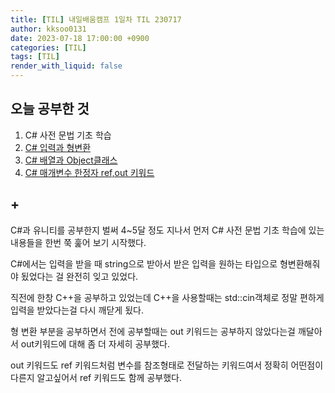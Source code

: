 ```yaml
---
title: [TIL] 내일배움캠프 1일차 TIL 230717
author: kksoo0131
date: 2023-07-18 17:00:00 +0900
categories: [TIL]
tags: [TIL]
render_with_liquid: false
---
```

## 오늘 공부한 것
1. C# 사전 문법 기초 학습
2. [C# 입력과 형변환 ](https://kksoo0131.github.io/posts/CSharp-1/)
3. [C# 배열과 Object클래스](https://kksoo0131.github.io/posts/CSharp-2/)
4. [C# 매개변수 한정자 ref,out 키워드](https://kksoo0131.github.io/posts/CSharp-3/)

## +
C#과 유니티를 공부한지 벌써 4~5달 정도 지나서
먼저 C# 사전 문법 기초 학습에 있는 내용들을 한번 쭉 훑어 보기 시작했다.

 C#에서는 입력을 받을 때 string으로 받아서 받은 입력을 원하는 타입으로 형변환해줘야 됬었다는 걸 완전히 잊고 있었다.

직전에 한창 C++을 공부하고 있었는데 C++을 사용할때는 std::cin객체로 정말 편하게 입력을 받았다는걸 다시 깨닫게 됬다.

형 변환 부분을 공부하면서 전에 공부할때는 out 키워드는 공부하지 않았다는걸 깨달아서 out키워드에 대해 좀 더 자세히 공부했다. 

out 키워드도 ref 키워드처럼 변수를 참조형태로 전달하는 키워드여서 정확히 어떤점이 다른지 알고싶어서
ref 키워드도 함께 공부했다.

